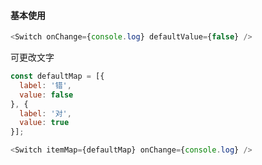 #### 基本使用

``` js
<Switch onChange={console.log} defaultValue={false} />
```

可更改文字

``` js
const defaultMap = [{
  label: '错',
  value: false
}, {
  label: '对',
  value: true
}];

<Switch itemMap={defaultMap} onChange={console.log} />
```
